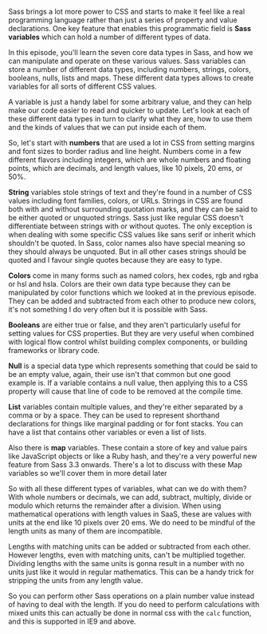 Sass brings a lot more power to CSS and starts to make it feel like a real programming language rather than just a series of property and value declarations. One key feature that enables this programmatic field is **Sass variables** which can hold a number of different types of data.

In this episode, you'll learn the seven core data types in Sass, and how we can manipulate and operate on these various values. Sass variables can store a number of different data types, including numbers, strings, colors, booleans, nulls, lists and maps. These different data types allows to create variables for all sorts of different CSS values.

A variable is just a handy label for some arbitrary value, and they can help make our code easier to read and quicker to update. Let's look at each of these different data types in turn to clarify what they are, how to use them and the kinds of values that we can put inside each of them.

So, let's start with **numbers** that are used a lot in CSS from setting margins and font sizes to border radius and line height. Numbers come in a few different flavors including integers, which are whole numbers and floating points, which are decimals, and length values, like 10 pixels, 20 ems, or 50%.

**String** variables stole strings of text and they're found in a number of CSS values including font families, colors, or URLs. Strings in CSS are found both with and without surrounding quotation marks, and they can be said to be either quoted or unquoted strings. Sass just like regular CSS doesn't differentiate between strings with or without quotes. The only exception is when dealing with some specific CSS values like sans serif or inherit which shouldn't be quoted. In Sass, color names also have special meaning so they should always be unquoted. But in all other cases strings should be quoted and I favour single quotes because they are easy to type.

**Colors** come in many forms such as named colors, hex codes, rgb and rgba or hsl and hsla. Colors are their own data type because they can be manipulated by color functions which we looked at in the previous episode. They can be added and subtracted from each other to produce new colors, it's not something I do very often but it is possible with Sass.

**Booleans** are either true or false, and they aren't particularly useful for setting values for CSS properties. But they are very useful when combined with logical flow control whilst building complex components, or building frameworks or library code.

**Null** is a special data type which represents something that could be said to be an empty value, again, their use isn't that common but one good example is. If a variable contains a null value, then applying this to a CSS property will cause that line of code to be removed at the compile time.

**List** variables contain multiple values, and they're either separated by a comma or by a space. They can be used to represent shorthand declarations for things like marginal padding or for font stacks. You can have a list that contains other variables or even a list of lists.

Also there is **map** variables. These contain a store of key and value pairs like JavaScript objects or like a Ruby hash, and they're a very powerful new feature from Sass 3.3 onwards. There's a lot to discuss with these Map variables so we'll cover them in more detail later

So with all these different types of variables, what can we do with them? With whole numbers or decimals, we can add, subtract, multiply, divide or modulo which returns the remainder after a division. When using mathematical operations with length values in SaaS, these are values with units at the end like 10 pixels over 20 ems. We do need to be mindful of the length units as many of them are incompatible.

Lengths with matching units can be added or subtracted from each other. However lengths, even with matching units, can't be multiplied together. Dividing lengths with the same units is gonna result in a number with no units just like it would in regular mathematics. This can be a handy trick for stripping the units from any length value.

So you can perform other Sass operations on a plain number value instead of having to deal with the length. If you do need to perform calculations with mixed units this can actually be done in normal css with the `calc` function, and this is supported in IE9 and above. 
